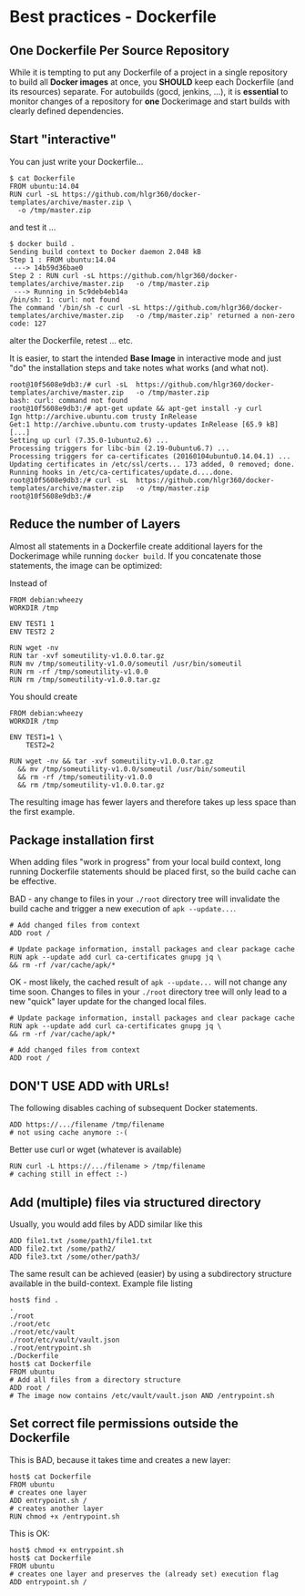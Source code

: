 # Best practices - Dockerfile

## One Dockerfile Per Source Repository

While it is tempting to put any Dockerfile of a project in a single repository to build all **Docker images** at once, you **SHOULD** keep each Dockerfile (and its resources) separate.
For autobuilds (gocd, jenkins, ...), it is **essential** to monitor changes of a repository for **one** Dockerimage and start builds with clearly defined dependencies.


## Start "interactive"

You can just write your Dockerfile...

	$ cat Dockerfile
	FROM ubuntu:14.04
	RUN curl -sL https://github.com/hlgr360/docker-templates/archive/master.zip \
	  -o /tmp/master.zip

and test it ...

	$ docker build .
	Sending build context to Docker daemon 2.048 kB
	Step 1 : FROM ubuntu:14.04
	 ---> 14b59d36bae0
	Step 2 : RUN curl -sL https://github.com/hlgr360/docker-templates/archive/master.zip   -o /tmp/master.zip
	 ---> Running in 5c9deb4eb14a
	/bin/sh: 1: curl: not found
	The command '/bin/sh -c curl -sL https://github.com/hlgr360/docker-templates/archive/master.zip   -o /tmp/master.zip' returned a non-zero code: 127

alter the Dockerfile, retest ... etc.

It is easier, to start the intended **Base Image** in interactive mode and just "do" the installation steps and take notes what works (and what not).

	root@10f5608e9db3:/# curl -sL  https://github.com/hlgr360/docker-templates/archive/master.zip   -o /tmp/master.zip
	bash: curl: command not found
	root@10f5608e9db3:/# apt-get update && apt-get install -y curl
	Ign http://archive.ubuntu.com trusty InRelease
	Get:1 http://archive.ubuntu.com trusty-updates InRelease [65.9 kB]
	[...]
	Setting up curl (7.35.0-1ubuntu2.6) ...
	Processing triggers for libc-bin (2.19-0ubuntu6.7) ...
	Processing triggers for ca-certificates (20160104ubuntu0.14.04.1) ...
	Updating certificates in /etc/ssl/certs... 173 added, 0 removed; done.
	Running hooks in /etc/ca-certificates/update.d....done.
	root@10f5608e9db3:/# curl -sL  https://github.com/hlgr360/docker-templates/archive/master.zip   -o /tmp/master.zip
	root@10f5608e9db3:/#


## Reduce the number of Layers

Almost all statements in a Dockerfile create additional layers for the Dockerimage while running `docker build`. If you concatenate those statements, the image can be optimized:

Instead of 

    FROM debian:wheezy
    WORKDIR /tmp

	ENV TEST1 1
    ENV TEST2 2

	RUN wget -nv
    RUN tar -xvf someutility-v1.0.0.tar.gz
    RUN mv /tmp/someutility-v1.0.0/someutil /usr/bin/someutil
    RUN rm -rf /tmp/someutility-v1.0.0
    RUN rm /tmp/someutility-v1.0.0.tar.gz

You should create

    FROM debian:wheezy
    WORKDIR /tmp

    ENV TEST1=1 \
    	TEST2=2

	RUN wget -nv && tar -xvf someutility-v1.0.0.tar.gz
      && mv /tmp/someutility-v1.0.0/someutil /usr/bin/someutil
      && rm -rf /tmp/someutility-v1.0.0
      && rm /tmp/someutility-v1.0.0.tar.gz

The resulting image has fewer layers and therefore takes up less space than the first example.

## Package installation first

When adding files "work in progress" from your local build context, long running Dockerfile statements should be placed first, so the build cache can be effective.

BAD - any change to files in your `./root` directory tree will invalidate the build cache and trigger a new execution of `apk --update...`.

	# Add changed files from context
	ADD root /

	# Update package information, install packages and clear package cache
	RUN apk --update add curl ca-certificates gnupg jq \
    && rm -rf /var/cache/apk/* 

OK - most likely, the cached result of `apk --update...` will not change any time soon. Changes to files in your `./root` directory tree will only lead to a new "quick" layer update for the changed local files.

	# Update package information, install packages and clear package cache
	RUN apk --update add curl ca-certificates gnupg jq \
    && rm -rf /var/cache/apk/* 

	# Add changed files from context
	ADD root /

## DON'T USE ADD with URLs!

The following disables caching of subsequent Docker statements.

	ADD https://.../filename /tmp/filename
    # not using cache anymore :-(

Better use curl or wget (whatever is available)

    RUN curl -L https://.../filename > /tmp/filename
    # caching still in effect :-)

## Add (multiple) files via structured directory

Usually, you would add files by ADD similar like this

	ADD file1.txt /some/path1/file1.txt
	ADD file2.txt /some/path2/
	ADD file3.txt /some/other/path3/

The same result can be achieved (easier) by using a subdirectory structure available in the build-context. Example file listing

	host$ find .
    .
    ./root
    ./root/etc
    ./root/etc/vault
    ./root/etc/vault/vault.json
    ./root/entrypoint.sh
    ./Dockerfile
	host$ cat Dockerfile
    FROM ubuntu
    # Add all files from a directory structure
    ADD root /
    # The image now contains /etc/vault/vault.json AND /entrypoint.sh

## Set correct file permissions outside the Dockerfile
This is BAD, because it takes time and creates a new layer:

	host$ cat Dockerfile
    FROM ubuntu
    # creates one layer
    ADD entrypoint.sh /
    # creates another layer
    RUN chmod +x /entrypoint.sh

This is OK:

	host$ chmod +x entrypoint.sh
    host$ cat Dockerfile
    FROM ubuntu
    # creates one layer and preserves the (already set) execution flag
    ADD entrypoint.sh /
